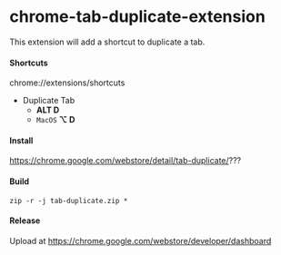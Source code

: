 # chrome-tab-duplicate-extension
This extension will add a shortcut to duplicate a tab.

#### Shortcuts
chrome://extensions/shortcuts
* Duplicate Tab
  * **ALT D**
  * `MacOS` **⌥ D**

#### Install
https://chrome.google.com/webstore/detail/tab-duplicate/???

#### Build
`zip -r -j tab-duplicate.zip *`

#### Release
Upload at https://chrome.google.com/webstore/developer/dashboard

